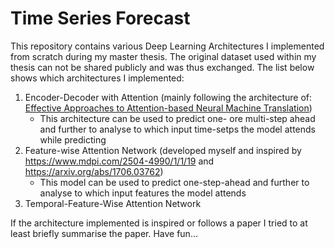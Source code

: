 # Time Series Forecast
This repository contains various Deep Learning Architectures I implemented from scratch during my master thesis. The original dataset used within my thesis can not be shared publicly and was thus exchanged. The list below shows which architectures I implemented:

1) Encoder-Decoder with Attention (mainly following the architecture of: [Effective Approaches to Attention-based Neural Machine Translation](https://arxiv.org/abs/1508.04025))
    - This architecture can be used to predict one- ore multi-step ahead and further to analyse to which input time-setps the model attends while predicting
2) Feature-wise Attention Network (developed myself and inspired by https://www.mdpi.com/2504-4990/1/1/19 and https://arxiv.org/abs/1706.03762)
    - This model can be used to predict one-step-ahead and further to analyse to which input features the model attends
3) Temporal-Feature-Wise Attention Network


If the architecture implemented is inspired or follows a paper I tried to at least briefly summarise the paper.
Have fun...
